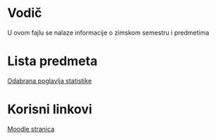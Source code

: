 # Vodič
U ovom fajlu se nalaze informacije o zimskom semestru i predmetima

# Lista predmeta

[Odabrana poglavlja statistike][ops]  

# Korisni linkovi

[Moodle stranica][moodle stranica]



[//]: # (---------------------------------------------------------)

[//]: # (-------------U ovom delu se nalaze reference-------------)

[//]: # (---------------------------------------------------------)



[//]: # ( Lista predmeta reference )

[ops]: ./OPS/Vodi%C4%8D_predmet.md#vodi%C4%8D


[//]: # ( Meeting reference )

[meeting-{skracenica_naziva_predmeta}-p]: place.holder

[meeting-{skracenica_naziva_predmeta}-v]: place.holder



[//]: # ( Korisni linkovi reference )

[moodle stranica]: https://imi.pmf.kg.ac.rs/moodle/course/index.php?categoryid=103

